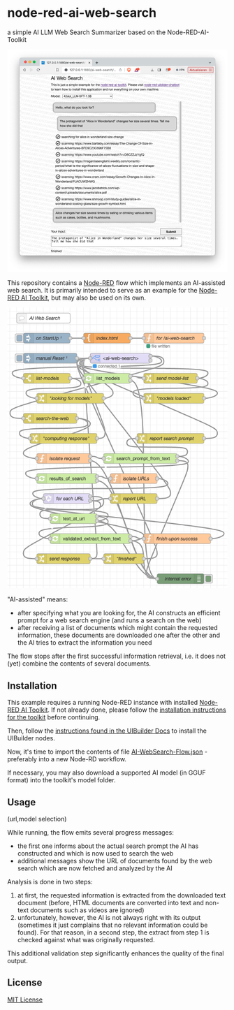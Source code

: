 # node-red-ai-web-search #

a simple AI LLM Web Search Summarizer based on the Node-RED-AI-Toolkit

![AI WebSearch Screenhot](AI-WebSearch-Screenshot.png)

This repository contains a [Node-RED](https://nodered.org/) flow which implements an AI-assisted web search. It is primarily intended to serve as an example for the [Node-RED AI Toolkit](https://github.com/rozek/node-red-ai-toolkit), but may also be used on its own.

![AI WebSearch Flow](AI-WebSearch-Flow.png)

"AI-assisted" means:

- after specifying what you are looking for, the AI constructs an efficient prompt for a web search engine (and runs a search on the web)
- after receiving a list of documents which might contain the requested information, these documents are downloaded one after the other and the AI tries to extract the information you need

The flow stops after the first successful information retrieval, i.e. it does not (yet) combine the contents of several documents.

## Installation ##

This example requires a running Node-RED instance with installed [Node-RED AI Toolkit](https://github.com/rozek/node-red-ai-toolkit). If not already done, please follow the [installation instructions for the toolkit](https://github.com/rozek/node-red-ai-toolkit#installation) before continuing.

Then, follow the [instructions found in the UIBuilder Docs](https://totallyinformation.github.io/node-red-contrib-uibuilder/#/walkthrough1?id=how-to-get-started-4-steps-to-a-data-driven-web-app) to install the UIBuilder nodes.

Now, it's time to import the contents of file [AI-WebSearch-Flow.json](https://raw.githubusercontent.com/rozek/node-red-ai-web-search/master/AI-WebSearch-Flow.json) - preferably into a new Node-RD workflow.

If necessary, you may also download a supported AI model (in GGUF format) into the toolkit's model folder.

## Usage ##

(url,model selection)

While running, the flow emits several progress messages:

- the first one informs about the actual search prompt the AI has constructed and which is now used to search the web
- additional messages show the URL of documents found by the web search which are now fetched and analyzed by the AI

Analysis is done in two steps:

1. at first, the requested information is extracted from the downloaded text document (before, HTML documents are converted into text and non-text documents such as videos are ignored)
2. unfortunately, however, the AI is not always right with its output (sometimes it just complains that no relevant information could be found). For that reason, in a second step, the extract from step 1 is checked against what was originally requested.

This additional validation step significantly enhances the quality of the final output.

## License ##

[MIT License](LICENSE.md)
